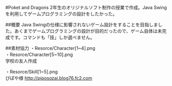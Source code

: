 #Poket and Dragons
2年生のオリジナルソフト制作の授業で作成。Java Swingを利用してゲームプログラミングの設計をしたかった。

##概要
Java Swingの仕様に影響されないゲーム設計をすることを目指しました。あくまでゲームプログラミングの設計が目的だったので、ゲーム自体は未完成です。コマンドも「技」しか選べません。

##素材協力
・Resorce/Character[1~4].png    
・Resorce/Character[5~10].png  
学校の友人作成
  
・Resorce/Skill[1~5].png  
ぴぽや様 http://piposozai.blog76.fc2.com